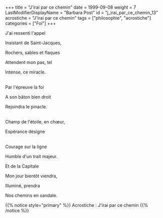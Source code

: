 +++
title = "J'irai par ce chemin"
date = 1999-09-08
weight = 7
LastModifierDisplayName = "Barbara Post"
id = "j_irai_par_ce_chemin_13"
acrostiche = "J'irai par ce chemin"
tags = ["philosophie", "acrostiche"]
categories = ["Foi"]
+++

J'ai ressenti l'appel

Insistant de Saint-Jacques,

Rochers, sables et flaques

Attendent mon pas, tel

Intense, ce miracle.

 \
Par l'épreuve la foi

A son bâton bien droit

Rejoindra le pinacle.

 \
Champ de l'étoile, en chœur,

Espérance désigne

 \
Courage sur la ligne

Humble d'un trait majeur.

Et de la Capitale

Mon jour bientôt viendra,

Illuminé, prendra

Nos chemins en sandale.

{{% notice style="primary" %}}
Acrostiche : J'irai par ce chemin
{{% /notice %}}
